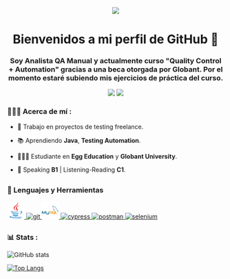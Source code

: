 <div id="header" align="center">
    <img src="https://media.giphy.com/media/wwg1suUiTbCY8H8vIA/giphy-downsized-large.gif" width="200" />
    <h1 align="center">Bienvenidos a mi perfil de GitHub 👋</h1>
    <h3 align="center">Soy Analista QA Manual y actualmente curso "Quality Control + Automation" gracias a una beca otorgada por Globant. Por el momento estaré subiendo mis ejercicios de 
      práctica del curso.</h3>
</div>

<div align="center"> 
    <a href = "mailto:alejandraharo.qa@gmail.com"><img src="https://img.shields.io/badge/Gmail-D14836?style=for-the-badge&logo=gmail&logoColor=white" target="_blank"></a>
    <a href="https://www.linkedin.com/in/alejandra-haro-qa/" target="_blank"><img src="https://img.shields.io/badge/-LinkedIn-%230077B5?style=for-the-badge&logo=linkedin&logoColor=white" target="_blank"></a>
</div>

### 🙋🏻‍♀️ Acerca de mí :

- 📝 Trabajo en proyectos de testing freelance.

- 📚 Aprendiendo **Java**, **Testing Automation**.

- 👩🏻‍💻 Estudiante en **Egg Education** y **Globant University**.

- 🗽 Speaking **B1** | Listening-Reading **C1**.

##

<h3 align="left">🔨 Lenguajes y Herramientas</h3>
<p align="left"> 
<a href="https://www.java.com" target="_blank" rel="noreferrer"> <img src="https://raw.githubusercontent.com/devicons/devicon/master/icons/java/java-original.svg" alt="java" width="40" height="40"/> </a> 
<a href="https://git-scm.com/" target="_blank" rel="noreferrer"> <img src="https://www.vectorlogo.zone/logos/git-scm/git-scm-icon.svg" alt="git" width="40" height="40"/> </a> 
<a href="https://www.mysql.com/" target="_blank" rel="noreferrer"> <img src="https://raw.githubusercontent.com/devicons/devicon/master/icons/mysql/mysql-original-wordmark.svg" alt="mysql" width="40" height="40"/> </a> 
<a href="https://www.cypress.io" target="_blank" rel="noreferrer"> <img src="https://raw.githubusercontent.com/simple-icons/simple-icons/6e46ec1fc23b60c8fd0d2f2ff46db82e16dbd75f/icons/cypress.svg" alt="cypress" width="40" height="40"/> </a> 
<a href="https://postman.com" target="_blank" rel="noreferrer"> <img src="https://www.vectorlogo.zone/logos/getpostman/getpostman-icon.svg" alt="postman" width="40" height="40"/> </a> 
<a href="https://www.selenium.dev" target="_blank" rel="noreferrer"> <img src="https://raw.githubusercontent.com/detain/svg-logos/780f25886640cef088af994181646db2f6b1a3f8/svg/selenium-logo.svg" alt="selenium" width="40" height="40"/> </a> 
</p>

##

### 📊 Stats :

![GitHub stats](https://github-readme-stats.vercel.app/api?username=AleHaroQA&show_icons=true&theme=tokyonight&rank_icon=github&hide_border=true&locale=es)

[![Top Langs](https://github-readme-stats.vercel.app/api/top-langs/?username=AleHaroQA&theme=tokyonight&hide_border=true)](https://github.com/AleHaroQA/github-readme-stats)
